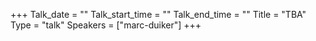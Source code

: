 +++
Talk_date = ""
Talk_start_time = ""
Talk_end_time = ""
Title = "TBA"
Type = "talk"
Speakers = ["marc-duiker"]
+++


